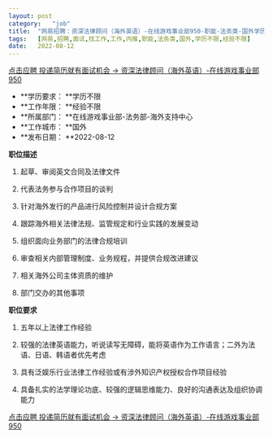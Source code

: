 ```yaml
---
layout:	post
category:	"job"
title:	"网易招聘：资深法律顾问（海外英语）-在线游戏事业部950-职能-法务类-国外学历不限经验不限"
tags:	[网易,招聘,面试,找工作,工作,内推,职能,法务类,国外,学历不限,经验不限]
date:	2022-08-12
---
```


[点击应聘 投递简历就有面试机会 ->  资深法律顾问（海外英语）-在线游戏事业部950](http://mobile.bole.netease.com/bole/boleDetail?id=38123&employeeId=346f03c3cda5f04c&key=all)



- **学历要求： **学历不限
- **工作年限： **经验不限
- **所属部门： **在线游戏事业部-法务部-海外支持中心
- **工作城市： **国外
- **发布日期： **2022-08-12



**职位描述**

1) 起草、审阅英文合同及法律文件

2) 代表法务参与合作项目的谈判

3) 针对海外发行的产品进行风险控制并设计合规方案

4) 跟踪海外相关法律法规、监管规定和行业实践的发展变动

5) 组织面向业务部门的法律合规培训

6) 审查相关内部管理制度、业务规程，并提供合规改进建议

7) 相关海外公司主体资质的维护

8) 部门交办的其他事项



**职位要求**

1) 五年以上法律工作经验

2) 较强的法律英语能力，听说读写无障碍，能将英语作为工作语言；二外为法语、日语、韩语者优先考虑

3) 具有泛娱乐行业法律工作经验或有涉外知识产权授权合作项目经验

4) 具备扎实的法学理论功底、较强的逻辑思维能力、良好的沟通表达及组织协调能力



[点击应聘 投递简历就有面试机会 ->  资深法律顾问（海外英语）-在线游戏事业部950](http://mobile.bole.netease.com/bole/boleDetail?id=38123&employeeId=346f03c3cda5f04c&key=all)